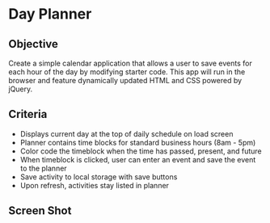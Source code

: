 # Day Planner
## Objective ##

Create a simple calendar application that allows a user to save events for each hour of the day by modifying starter code. This app will run in the browser and feature dynamically updated HTML and CSS powered by jQuery.

## Criteria ##

* Displays current day at the top of daily schedule on load screen
* Planner contains time blocks for standard business hours (8am - 5pm)
* Color code the timeblock when the time has passed, present, and future
* When timeblock is clicked, user can enter an event and save the event to the planner
* Save activity to local storage with save buttons
* Upon refresh, activities stay listed in planner

## Screen Shot

